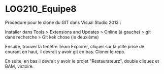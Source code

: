 # LOG210_Equipe8

Procédure pour le clone du GIT dans Visual Studio 2013 : 

Installer dans Tools > Extensions and Updates > Online (à gauche) > git dans recherche > Git kek chose (le deuxième)

Ensuite, trouver la fenêtre Team Explorer, cliquer sur la ptite prise de courant en haut, il devrait y avoir git en bas. Cloner le repo.

En suite, en bas il devrait y avoir le projet "Restaurateurz", double cliquez et BAM, victoire.
